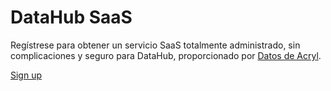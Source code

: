 # DataHub SaaS

Regístrese para obtener un servicio SaaS totalmente administrado, sin complicaciones y seguro para DataHub, proporcionado por [Datos de Acryl](https://www.acryl.io/).

<p>
<a
    className="button button--primary button--lg"
    href="https://www.acryldata.io/datahub-beta" 
    target="_blank" >
    Sign up
</a>
</p>
